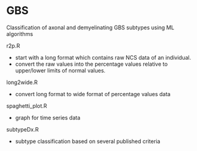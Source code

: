 # GBS

Classification of axonal and demyelinating GBS subtypes using ML algorithms

r2p.R
- start with a long format which contains raw NCS data of an individual. 
- convert the raw values into the percentage values relative to upper/lower limits of normal values. 

long2wide.R 
- convert long format to wide format of percentage values data 

spaghetti_plot.R
- graph for time series data 

subtypeDx.R
- subtype classification based on several published criteria 

